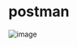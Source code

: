 # postman

![image](https://github.com/John-Shade/postman/assets/147726754/5ca5156d-e3ea-4100-bfdc-b490ce8fce31)

